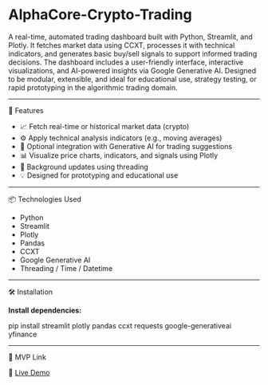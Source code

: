# AlphaCore-Crypto-Trading
A real-time, automated trading dashboard built with Python, Streamlit, and Plotly. It fetches market data using CCXT, processes it with technical indicators, and generates basic buy/sell signals to support informed trading decisions. The dashboard includes a user-friendly interface, interactive visualizations, and AI-powered insights via Google Generative AI. Designed to be modular, extensible, and ideal for educational use, strategy testing, or rapid prototyping in the algorithmic trading domain.

---

 🚀 Features

- 📈 Fetch real-time or historical market data (crypto)
- ⚙️ Apply technical analysis indicators (e.g., moving averages)
- 🧠 Optional integration with Generative AI for trading suggestions
- 📊 Visualize price charts, indicators, and signals using Plotly
- 🔁 Background updates using threading
- 💡 Designed for prototyping and educational use

---

📦 Technologies Used

- Python
- Streamlit
- Plotly
- Pandas 
- CCXT 
- Google Generative AI 
- Threading / Time / Datetime

---

🛠️ Installation

**Install dependencies:**


   pip install streamlit plotly pandas ccxt requests google-generativeai yfinance

   
---

📌 MVP Link

🔗 [Live Demo](https://alphacore-quantai.streamlit.app/) 


